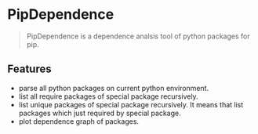 # PipDependence

> PipDependence is a dependence analsis tool of python packages for pip.

## Features
- parse all python packages on current python environment.
- list all require packages of special package recursively.
- list unique packages of special package recursively. It means that list packages which just required by special package.
- plot dependence graph of packages.
